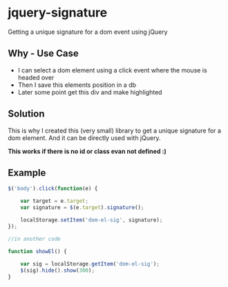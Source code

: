 jquery-signature
================

Getting a unique signature for a dom event using jQuery

Why - Use Case
--------------

* I can select a dom element using a click event where the mouse is headed over
* Then I save this elements position in a db
* Later some point get this div and make highlighted

Solution
--------

This is why I created this (very small) library to get a unique signature for a dom element. And it can be directly used with jQuery.

**This works if there is no id or class evan not defined :)**

Example
-------

~~~javascript
$('body').click(function(e) {

	var target = e.target;
	var signature = $(e.target).signature();

	localStorage.setItem('dom-el-sig', signature);
});

//in another code

function showEl() {
	
	var sig = localStorage.getItem('dom-el-sig');
	$(sig).hide().show(300);
}
~~~